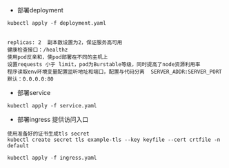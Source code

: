* 部署deployment
```text
kubectl apply -f deployment.yaml


replicas: 2  副本数设置为2，保证服务高可用
健康检查接口：/healthz 
使用pod反亲和，使pod部署在不同的主机上
设置requests 小于 limit，pod为Burstable等级，同时提高了node资源利用率
程序读取env环境变量配置监听地址和端口，配置与代码分离  SERVER_ADDR:SERVER_PORT 默认：0.0.0.0:80
```

* 部署service
```text
kubectl apply -f service.yaml
```

* 部署ingress 提供访问入口
```text
使用准备好的证书生成tls secret
kubectl create secret tls example-tls --key keyfile --cert crtfile -n default

kubectl apply -f ingress.yaml
```